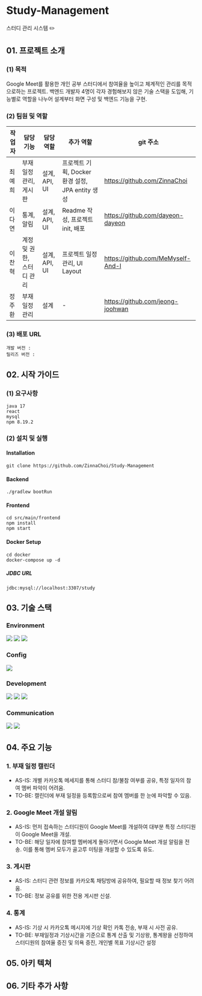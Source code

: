 # Study-Management

스터디 관리 시스템 ✏️

## 01. 프로젝트 소개

### (1) 목적

Google Meet를 활용한 개인 공부 스터디에서 참여율을 높이고 체계적인 관리를 목적으로하는 프로젝트.
백엔드 개발자 4명이 각자 경험해보지 않은 기술 스택을 도입해, 기능별로 역할을 나누어 설계부터 화면 구성 및 백엔드 기능을 구현.

### (2) 팀원 및 역할

| 작업자 | 담당 기능                 | 담당 역할     | 추가 역할                                        | git 주소                          |
| ------ | ------------------------- | ------------- | ------------------------------------------------ | --------------------------------- |
| 최예희 | 부재일정 관리, 게시판     | 설계, API, UI | 프로젝트 기획, Docker 환경 설정, JPA entity 생성 | https://github.com/ZinnaChoi      |
| 이다연 | 통계, 알림                | 설계, API, UI | Readme 작성, 프로젝트 init, 배포                 | https://github.com/dayeon-dayeon  |
| 이찬혁 | 계정 및 권한, 스터디 관리 | 설계, API, UI | 프로젝트 일정 관리, UI Layout                    | https://github.com/MeMyself-And-I |
| 정주환 | 부재 일정 관리            | 설계          | -                                                | https://github.com/jeong-joohwan  |

### (3) 배포 URL

```
개발 버전 :
릴리즈 버전 :
```

## 02. 시작 가이드

### (1) 요구사항

```
java 17
react
mysql
npm 8.19.2
```

### (2) 설치 및 실행

#### Installation

```
git clone https://github.com/ZinnaChoi/Study-Management
```

#### Backend

```
./gradlew bootRun
```

#### Frontend

```
cd src/main/frontend
npm install
npm start
```

#### Docker Setup

```
cd docker
docker-compose up -d
```

##### JDBC URL

```
jdbc:mysql://localhost:3307/study
```

## 03. 기술 스택

### Environment

<img src="https://img.shields.io/badge/Visual Studio Code-007ACC?style=for-the-badge&logo=Visual Studio Code&logoColor=white"> <img src="https://img.shields.io/badge/Git-F05032?style=for-the-badge&logo=Git&logoColor=white"> <img src="https://img.shields.io/badge/GitHub-181717?style=for-the-badge&logo=GitHub&logoColor=white">

### Config

<img src="https://img.shields.io/badge/npm-CB3837?style=for-the-badge&logo=npm&logoColor=white">

### Development

<img src="https://img.shields.io/badge/Spring Boot-6DB33F?style=for-the-badge&logo=Spring Boot&logoColor=white"> <img src="https://img.shields.io/badge/Java-437291?style=for-the-badge&logo=OpenJDK&logoColor=white"> <img src="https://img.shields.io/badge/React-61DAFB?style=for-the-badge&logo=React&logoColor=white">

### Communication

<img src="https://img.shields.io/badge/Google Drive-4285F4?style=for-the-badge&logo=Google Drive&logoColor=white"> <img src="https://img.shields.io/badge/Google Meet-00897B?style=for-the-badge&logo=Google Meet&logoColor=white">

## 04. 주요 기능

### 1. 부재 일정 캘린더

- AS-IS: 개별 카카오톡 메세지를 통해 스터디 참/불참 여부를 공유, 특정 일자의 참여 멤버 파악이 어려움.
- TO-BE: 캘린더에 부재 일정을 등록함으로써 참여 멤버를 한 눈에 파악할 수 있음.

### 2. Google Meet 개설 알림

- AS-IS: 먼저 접속하는 스터디원이 Google Meet를 개설하여 대부분 특정 스터디원이 Google Meet을 개설.
- TO-BE: 해당 일자에 참여할 멤버에게 돌아가면서 Google Meet 개설 알림을 전송. 이를 통해 멤버 모두가 골고루 미팅을 개설할 수 있도록 유도.

### 3. 게시판

- AS-IS: 스터디 관련 정보를 카카오톡 채팅방에 공유하여, 필요할 때 정보 찾기 어려움.
- TO-BE: 정보 공유를 위한 전용 게시판 신설.

### 4. 통계

- AS-IS: 기상 시 카카오톡 메시지에 기상 확인 카톡 전송, 부재 시 사전 공유.
- TO-BE: 부재일정과 기상시간을 기준으로 통계 산출 및 기상왕, 통계왕을 선정하여 스터디원의 참여율 증진 및 의욕 증진, 개인별 목표 기상시간 설정

## 05. 아키 텍쳐

## 06. 기타 추가 사항
